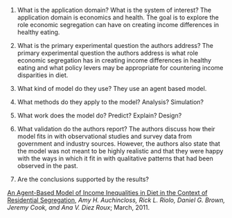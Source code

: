 1) What is the application domain?  What is the system of interest?
The application domain is economics and health. The goal is to explore the role economic segregation can have on creating income differences in healthy eating.

2) What is the primary experimental question the authors address?
The primary experimental question the authors address is what role economic segregation has in creating income differences
in healthy eating and what policy levers may be appropriate for countering income disparities in diet.

3) What kind of model do they use?
They use an agent based model.

4) What methods do they apply to the model?   Analysis?  Simulation?

5) What work does the model do?  Predict?  Explain?  Design?

6) What validation do the authors report?
The authors discuss how their model fits in with observational studies and survey data from government and industry sources. However,
the authors also state that the model was not meant to be highly realistic and that they were happy with the ways in which it fit in with
qualitative patterns that had been observed in the past.

7) Are the conclusions supported by the results?

[An Agent-Based Model of Income Inequalities in Diet in the Context of Residential Segregation](https://www.ncbi.nlm.nih.gov/pmc/articles/PMC3625685/pdf/nihms452953.pdf),
*Amy H. Auchincloss, Rick L. Riolo, Daniel G. Brown, Jeremy Cook, and Ana V. Diez Roux*; March, 2011.
